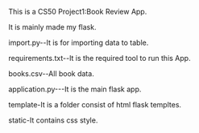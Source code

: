 This is a CS50 Project1:Book Review App.

It is mainly made my flask.


import.py--It is for importing data to table.

requirements.txt--It is the required tool to run this App.

books.csv--All book data.

application.py---It is the main flask app.

template-It is a folder consist of html flask templtes.

static-It contains css style.
